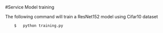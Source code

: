 #Service Model training

The following command will train a ResNet152 model using Cifar10 dataset

```bash
	$   python training.py
```
